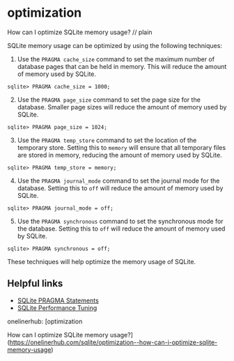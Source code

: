 # optimization

How can I optimize SQLite memory usage?
// plain

SQLite memory usage can be optimized by using the following techniques:

1. Use the `PRAGMA cache_size` command to set the maximum number of database pages that can be held in memory. This will reduce the amount of memory used by SQLite.

```
sqlite> PRAGMA cache_size = 1000;
```

2. Use the `PRAGMA page_size` command to set the page size for the database. Smaller page sizes will reduce the amount of memory used by SQLite.

```
sqlite> PRAGMA page_size = 1024;
```

3. Use the `PRAGMA temp_store` command to set the location of the temporary store. Setting this to `memory` will ensure that all temporary files are stored in memory, reducing the amount of memory used by SQLite.

```
sqlite> PRAGMA temp_store = memory;
```

4. Use the `PRAGMA journal_mode` command to set the journal mode for the database. Setting this to `off` will reduce the amount of memory used by SQLite.

```
sqlite> PRAGMA journal_mode = off;
```

5. Use the `PRAGMA synchronous` command to set the synchronous mode for the database. Setting this to `off` will reduce the amount of memory used by SQLite.

```
sqlite> PRAGMA synchronous = off;
```

These techniques will help optimize the memory usage of SQLite.

## Helpful links

- [SQLite PRAGMA Statements](https://www.sqlite.org/pragma.html)
- [SQLite Performance Tuning](https://www.sqlite.org/intern-v-extern-blob.html)

onelinerhub: [optimization

How can I optimize SQLite memory usage?](https://onelinerhub.com/sqlite/optimization--how-can-i-optimize-sqlite-memory-usage)